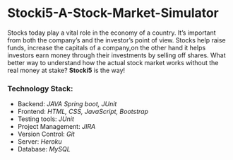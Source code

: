 # Stocki5-A-Stock-Market-Simulator

Stocks today play a vital role in the economy of a country. It’s important from both the company’s and the investor’s point of view.  Stocks help raise funds, increase the capitals of a company,on the other hand it helps investors earn money through their investments by selling off shares. What better way to understand how the actual stock market works without the real money at stake? **Stocki5** is the way!

### Technology Stack:
* Backend: *JAVA Spring boot, JUnit*
* Frontend: *HTML, CSS, JavaScript, Bootstrap*
* Testing tools: *JUnit*
* Project Management: *JIRA*
* Version Control: *Git*
* Server: *Heroku*
* Database: *MySQL*
